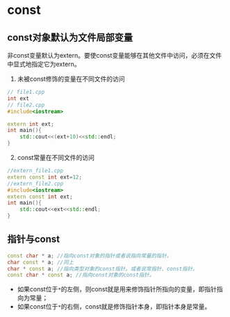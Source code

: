 # const

## const对象默认为文件局部变量
非const变量默认为extern。要使const变量能够在其他文件中访问，必须在文件中显式地指定它为extern。
1. 未被const修饰的变量在不同文件的访问
```c++
// file1.cpp
int ext
// file2.cpp
#include<iostream>

extern int ext;
int main(){
    std::cout<<(ext+10)<<std::endl;
}
```  
2. const常量在不同文件的访问
```c++
//extern_file1.cpp
extern const int ext=12;
//extern_file2.cpp
#include<iostream>
extern const int ext;
int main(){
    std::cout<<ext<<std::endl;
}
```

## 指针与const

```c++
const char * a; //指向const对象的指针或者说指向常量的指针。
char const * a; //同上
char * const a; //指向类型对象的const指针。或者说常指针、const指针。
const char * const a; //指向const对象的const指针。
```
* 如果const位于``*``的左侧，则const就是用来修饰指针所指向的变量，即指针指向为常量；
* 如果const位于``*``的右侧，const就是修饰指针本身，即指针本身是常量。
